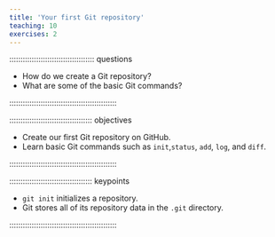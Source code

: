```yaml
---
title: 'Your first Git repository'
teaching: 10
exercises: 2
---
```


:::::::::::::::::::::::::::::::::::::: questions 

- How do we create a Git repository?
- What are some of the basic Git commands?

::::::::::::::::::::::::::::::::::::::::::::::::

::::::::::::::::::::::::::::::::::::: objectives

- Create our first Git repository on GitHub.
- Learn basic Git commands such as `init`,`status`, `add`, `log`, and `diff`.

::::::::::::::::::::::::::::::::::::::::::::::::

::::::::::::::::::::::::::::::::::::: keypoints 

- `git init` initializes a repository.
- Git stores all of its repository data in the `.git` directory.

::::::::::::::::::::::::::::::::::::::::::::::::

